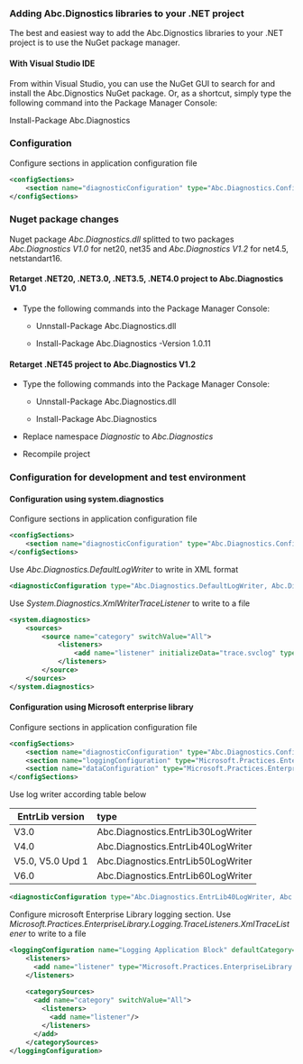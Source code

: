 ### Adding Abc.Dignostics libraries to your .NET project

The best and easiest way to add the Abc.Dignostics libraries to your .NET project is to use the NuGet package manager.

#### With Visual Studio IDE

From within Visual Studio, you can use the NuGet GUI to search for and install the Abc.Dignostics NuGet package. Or, as a shortcut, simply type the following command into the Package Manager Console:

Install-Package Abc.Diagnostics

### Configuration 

Configure sections in application configuration file

```xml
<configSections>
    <section name="diagnosticConfiguration" type="Abc.Diagnostics.Configuration.DiagnosticSettings, Abc.Diagnostics, Version=1.2.0.0"/>
</configSections>
```

### Nuget package changes

Nuget package *Abc.Diagnostics.dll* splitted to two packages
    *Abc.Diagnostics V1.0* for net20, net35 and *Abc.Diagnostics V1.2* for net4.5, netstandart16.

#### Retarget .NET20, .NET3.0, .NET3.5, .NET4.0 project to Abc.Diagnostics V1.0

- Type the following commands into the Package Manager Console:

  - Unnstall-Package Abc.Diagnostics.dll

  - Install-Package Abc.Diagnostics -Version 1.0.11

#### Retarget .NET45 project to Abc.Diagnostics V1.2

- Type the following commands into the Package Manager Console:

  - Unnstall-Package Abc.Diagnostics.dll

  - Install-Package Abc.Diagnostics

- Replace namespace *Diagnostic* to *Abc.Diagnostics*

- Recompile project

### Configuration for development and test environment

#### Configuration using system.diagnostics

Configure sections in application configuration file

```xml
<configSections>
    <section name="diagnosticConfiguration" type="Abc.Diagnostics.Configuration.DiagnosticSettings, Abc.Diagnostics, Version=1.2.0.0"/>
</configSections>
```

Use _Abc.Diagnostics.DefaultLogWriter_ to write in XML format

```xml
<diagnosticConfiguration type="Abc.Diagnostics.DefaultLogWriter, Abc.Diagnostics" defaultCategory="category" />
```

Use _System.Diagnostics.XmlWriterTraceListener_ to write to a file

```xml
<system.diagnostics>
    <sources>
        <source name="category" switchValue="All">
            <listeners>
                <add name="listener" initializeData="trace.svclog" type="System.Diagnostics.XmlWriterTraceListener, System.Diagnostics" />
            </listeners> 
        </source>
    </sources>
</system.diagnostics>
```

#### Configuration using Microsoft enterprise library

Configure sections in application configuration file

```xml
<configSections>
    <section name="diagnosticConfiguration" type="Abc.Diagnostics.Configuration.DiagnosticSettings, Abc.Diagnostics, Version=1.2.0.0"/>
    <section name="loggingConfiguration" type="Microsoft.Practices.EnterpriseLibrary.Logging.Configuration.LoggingSettings, Microsoft.Practices.EnterpriseLibrary.Logging, Version=4.0.0.0, Culture=neutral, PublicKeyToken=31bf3856ad364e35"/>
    <section name="dataConfiguration" type="Microsoft.Practices.EnterpriseLibrary.Data.Configuration.DatabaseSettings, Microsoft.Practices.EnterpriseLibrary.Data, Version=4.0.0.0, Culture=neutral, PublicKeyToken=31bf3856ad364e35"/>
</configSections>
```

Use log writer according table below

| EntrLib version | type |
| --------------- |:-----|
| V3.0 | Abc.Diagnostics.EntrLib30LogWriter |
| V4.0 | Abc.Diagnostics.EntrLib40LogWriter |
| V5.0, V5.0 Upd 1 | Abc.Diagnostics.EntrLib50LogWriter |
| V6.0 | Abc.Diagnostics.EntrLib60LogWriter |


```xml
<diagnosticConfiguration type="Abc.Diagnostics.EntrLib40LogWriter, Abc.Diagnostics"/>
```

Configure microsoft Enterprise Library logging section. 
Use _Microsoft.Practices.EnterpriseLibrary.Logging.TraceListeners.XmlTraceListener_ to write to a file

```xml
<loggingConfiguration name="Logging Application Block" defaultCategory="category">
    <listeners>
      <add name="listener" type="Microsoft.Practices.EnterpriseLibrary.Logging.TraceListeners.XmlTraceListener, Microsoft.Practices.EnterpriseLibrary.Logging"/>
    </listeners>
    
    <categorySources>
      <add name="category" switchValue="All">
        <listeners>
          <add name="listener"/>
        </listeners>
      </add>
    </categorySources>
</loggingConfiguration>
```